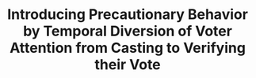 ---
title: "Introducing Precautionary Behavior by Temporal Diversion of Voter Attention from Casting to Verifying their Vote"
collection: publications
permalink: /publications/2014-02-Introducing-Precautionary-Behavior-by-Temporal-Diversion-of-Voter-Attention-from-Casting-to-Verifying-their-Vote
venue: 'Workshop on Usable Security (USEC)'
pages: '1-6'
publisher: 'Internet Society'
year: '2014'
paperurl: 'http://dx.doi.org/10.14722/usec.2014.23037'
citation: ' <b>Jurlind Budurushi</b>,  Marcel Woide,  Melanie Volkamer</br> Workshop on Usable Security (USEC)'
---